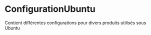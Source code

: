 # ConfigurationUbuntu
Contient différentes configurations pour divers produits utilisés sous Ubuntu
